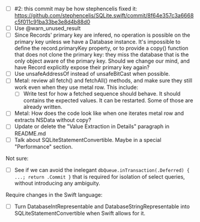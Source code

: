 - [ ] #2: this commit may be how stephencelis fixed it: https://github.com/stephencelis/SQLite.swift/commit/8f64e357c3a6668c5f011c91ba33be3e8d4b88d0
- [ ] Use @warn_unused_result
- [ ] Since Records' primary key are infered, no operation is possible on the primary key unless we have a Database instance. It's impossible to define the record.primaryKey property, or to provide a copy() function that does not clone the primary key: they miss the database that is the only object aware of the primary key. Should we change our mind, and have Record explicitly expose their primary key again?
- [ ] Use unsafeAddressOf instead of unsafeBitCast when possible.
- [ ] Metal: review all fetch() and fetchAll() methods, and make sure they still work even when they use metal row. This include:
    - [ ] Write test for how a fetched sequence should behave. It should contains the expected values. It can be restarted. Some of those are already written.
- [ ] Metal: How does the code look like when one iterates metal row and extracts NSData without copy?
- [ ] Update or delete the "Value Extraction in Details" paragraph in README.md
- [ ] Talk about SQLiteStatementConvertible. Maybe in a special "Performance" section.

Not sure:

- [ ] See if we can avoid the inelegant `dbQueue.inTransaction(.Deferred) { ...; return .Commit }` that is required for isolation of select queries, without introducing any ambiguity.


Require changes in the Swift language:

- [ ] Turn DatabaseIntRepresentable and DatabaseStringRepresentable into SQLiteStatementConvertible when Swift allows for it.
